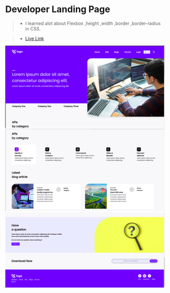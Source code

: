 # Developer Landing Page

> - I learned alot about Flexbox ,height ,width ,border ,border-radius in CSS.

> - [Live Link](https://developer-landing-page-p9.netlify.app/)

![Snap-shot-1](/images/Screenshot-1.png)
![Snap-shot-2](/images/Screenshot-2.png)
![snap-shot-3](/images/Screenshot-3.png)